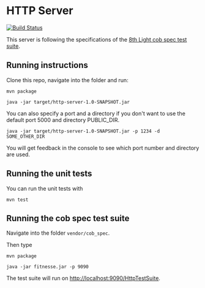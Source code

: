 # HTTP Server

[![Build Status](https://travis-ci.org/RabeaGleissner/http-server.svg?branch=master)](https://travis-ci.org/RabeaGleissner/http-server)

This server is following the specifications of the [8th Light cob spec test suite](https://github.com/8thlight/cob_spec).

## Running instructions

Clone this repo, navigate into the folder and run:

`mvn package`

`java -jar target/http-server-1.0-SNAPSHOT.jar`

You can also specify a port and a directory if you don't want to use the default port 5000 and directory PUBLIC_DIR.

`java -jar target/http-server-1.0-SNAPSHOT.jar -p 1234 -d SOME_OTHER_DIR`

You will get feedback in the console to see which port number and directory are used.


## Running the unit tests

You can run the unit tests with

`mvn test`

## Running the cob spec test suite

Navigate into the folder `vendor/cob_spec`.

Then type

`mvn package`

`java -jar fitnesse.jar -p 9090`

The test suite will run on [http://localhost:9090/HttpTestSuite](http://localhost:9090/HttpTestSuite).

